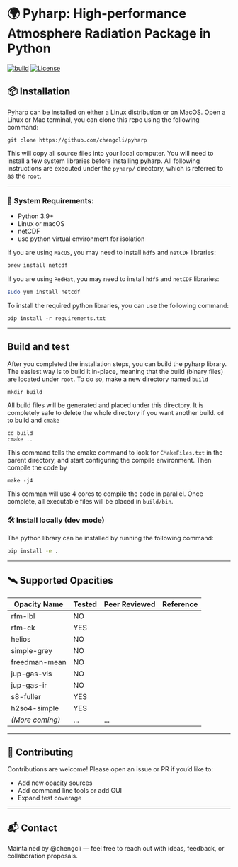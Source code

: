 # 🌍 Pyharp: High-performance Atmosphere Radiation Package in Python

[![build](https://github.com/chengcli/pyharp/actions/workflows/main.yml/badge.svg)](https://github.com/chengcli/pyharp/actions/workflows/main.yml)
[![License](https://img.shields.io/badge/license-MIT-blue)](https://img.shields.io/badge/license-MIT-blue)

## 📦 Installation

Pyharp can be installed on either a Linux distribution or on MacOS. Open a Linux or Mac terminal,
you can clone this repo using the following command:
```
git clone https://github.com/chengcli/pyharp
```
This will copy all source files into your local computer. You will need to install a few
system libraries before installing pyharp. All following instructions are executed under
the `pyharp/` directory, which is referred to as the `root`.

---

### 🧪 System Requirements:
- Python 3.9+
- Linux or macOS
- netCDF
- use python virtual environment for isolation

If you are using `MacOS`, you may need to install `hdf5` and `netCDF` libraries:
```bash
brew install netcdf
```

If you are using `RedHat`, you may need to install `hdf5` and `netCDF` libraries:
```bash
sudo yum install netcdf
```

To install the required python libraries, you can use the following command:
```
pip install -r requirements.txt
```

---

## Build and test
After you completed the installation steps, you can build the pyharp library.
The easiest way is to build it in-place, meaning that the build (binary files) are
located under `root`. To do so, make a new directory named `build`
```
mkdir build
```
All build files will be generated and placed under this directory. It is completely safe
to delete the whole directory if you want another build. `cd` to build and `cmake`

```
cd build
cmake ..
```
This command tells the cmake command to look for `CMakeFiles.txt` in the parent directory,
and start configuring the compile environment. Then compile the code by
```
make -j4
```
This comman will use 4 cores to compile the code in parallel. Once complete, all executable
files will be placed in `build/bin`.

### 🛠️ Install locally (dev mode)
The python library can be installed by running the following command:
```bash
pip install -e .
```

---

## 🛰️ Supported Opacities
| Opacity Name  | Tested    | Peer Reviewed | Reference |
|---------------|-----------|---------------|-----------|
| rfm-lbl       | NO        | |           |
| rfm-ck        | YES       | |           |
| helios        | NO       | |           |
| simple-grey   | NO       | |           |
| freedman-mean | NO       | |           |
| jup-gas-vis   | NO       | |           |
| jup-gas-ir    | NO       | |           |
| s8-fuller     | YES       | |           |
| h2so4-simple  | YES       | |           |
| *(More coming)*| ...      | ...           |           |

---

## 🤝 Contributing
Contributions are welcome!
Please open an issue or PR if you’d like to:
- Add new opacity sources
- Add command line tools or add GUI
- Expand test coverage

---

## 📬 Contact
Maintained by @chengcli — feel free to reach out with ideas, feedback, or collaboration proposals.
